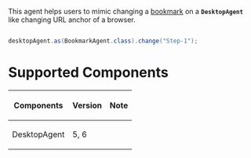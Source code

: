 This agent helps users to mimic changing a [
bookmark](ZK_Developer's_Reference/UI_Patterns/Browser_History_Management)
on a **`DesktopAgent`** like changing URL anchor of a browser.

``` java

desktopAgent.as(BookmarkAgent.class).change("Step-1");
```

# Supported Components

<table>
<thead>
<tr class="header">
<th><center>
<p>Components</p>
</center></th>
<th><center>
<p>Version</p>
</center></th>
<th><center>
<p>Note</p>
</center></th>
</tr>
</thead>
<tbody>
<tr class="odd">
<td><p>DesktopAgent</p></td>
<td><p>5, 6</p></td>
<td></td>
</tr>
</tbody>
</table>
